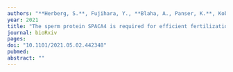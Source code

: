 ```yaml
---
authors: "**Herberg, S.**, Fujihara, Y., **Blaha, A., Panser, K.**, Kobayashi, K., Larasati, T., Novatchkova, M., Theussl, H.C., Olszanska, O., Ikawa, M.#, **Pauli, A.#**"
year: 2021
title: "The sperm protein SPACA4 is required for efficient fertilization in mice"
journal: bioRxiv
pages: 
doi: "10.1101/2021.05.02.442348"
pubmed: 
abstract: ""
---
```

